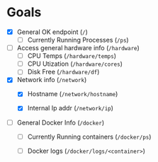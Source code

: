 
# Goals

- [x] General OK endpoint                (`/`)
  - [ ] Currently Running Processes      (`/ps`)

- [ ] Access general hardware info       (`/hardware`)
  - [ ] CPU Temps                        (`/hardware/temps`)
  - [ ] CPU Utization                    (`/hardware/cores`)
  - [ ] Disk Free                        (`/hardware/df`)

- [x] Network info                       (`/network`)
  - [x] Hostname                         (`/network/hostname`)
  - [x] Internal Ip addr                 (`/network/ip`)



- [ ] General Docker Info                (`/docker`)
  - [ ] Currently Running containers     (`/docker/ps`)
  - [ ] Docker logs                      (`/docker/logs/<container>`)

